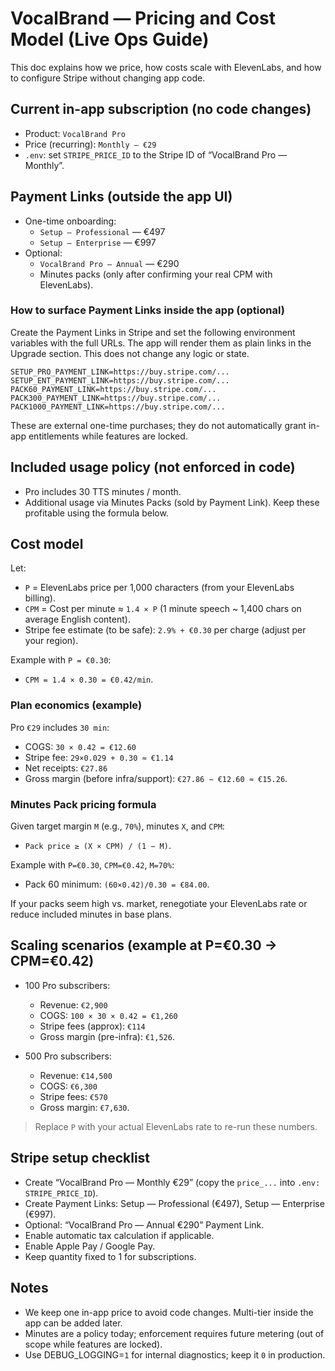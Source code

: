 # VocalBrand — Pricing and Cost Model (Live Ops Guide)

This doc explains how we price, how costs scale with ElevenLabs, and how to configure Stripe without changing app code.

## Current in-app subscription (no code changes)

- Product: `VocalBrand Pro`
- Price (recurring): `Monthly — €29`
- `.env`: set `STRIPE_PRICE_ID` to the Stripe ID of “VocalBrand Pro — Monthly”.

## Payment Links (outside the app UI)

- One-time onboarding:
  - `Setup — Professional` — €497
  - `Setup — Enterprise` — €997
- Optional:
  - `VocalBrand Pro — Annual` — €290
  - Minutes packs (only after confirming your real CPM with ElevenLabs).

### How to surface Payment Links inside the app (optional)

Create the Payment Links in Stripe and set the following environment variables with the full URLs. The app will render them as plain links in the Upgrade section. This does not change any logic or state.

```
SETUP_PRO_PAYMENT_LINK=https://buy.stripe.com/...
SETUP_ENT_PAYMENT_LINK=https://buy.stripe.com/...
PACK60_PAYMENT_LINK=https://buy.stripe.com/...
PACK300_PAYMENT_LINK=https://buy.stripe.com/...
PACK1000_PAYMENT_LINK=https://buy.stripe.com/...
```

These are external one-time purchases; they do not automatically grant in-app entitlements while features are locked.

## Included usage policy (not enforced in code)

- Pro includes 30 TTS minutes / month.
- Additional usage via Minutes Packs (sold by Payment Link). Keep these profitable using the formula below.

## Cost model

Let:
- `P` = ElevenLabs price per 1,000 characters (from your ElevenLabs billing).
- `CPM` = Cost per minute ≈ `1.4 × P` (1 minute speech ~ 1,400 chars on average English content).
- Stripe fee estimate (to be safe): `2.9% + €0.30` per charge (adjust per your region).

Example with `P = €0.30`:
- `CPM = 1.4 × 0.30 = €0.42/min`.

### Plan economics (example)

Pro `€29` includes `30 min`:
- COGS: `30 × 0.42 = €12.60`
- Stripe fee: `29×0.029 + 0.30 ≈ €1.14`
- Net receipts: `€27.86`
- Gross margin (before infra/support): `€27.86 − €12.60 ≈ €15.26`.

### Minutes Pack pricing formula

Given target margin `M` (e.g., `70%`), minutes `X`, and `CPM`:
- `Pack price ≥ (X × CPM) / (1 − M)`.

Example with `P=€0.30`, `CPM=€0.42`, `M=70%`:
- Pack 60 minimum: `(60×0.42)/0.30 = €84.00`.

If your packs seem high vs. market, renegotiate your ElevenLabs rate or reduce included minutes in base plans.

## Scaling scenarios (example at P=€0.30 → CPM=€0.42)

- 100 Pro subscribers:
  - Revenue: `€2,900`
  - COGS: `100 × 30 × 0.42 = €1,260`
  - Stripe fees (approx): `€114`
  - Gross margin (pre-infra): `€1,526`.

- 500 Pro subscribers:
  - Revenue: `€14,500`
  - COGS: `€6,300`
  - Stripe fees: `€570`
  - Gross margin: `€7,630`.

> Replace `P` with your actual ElevenLabs rate to re-run these numbers.

## Stripe setup checklist

- Create “VocalBrand Pro — Monthly €29” (copy the `price_...` into `.env: STRIPE_PRICE_ID`).
- Create Payment Links: Setup — Professional (€497), Setup — Enterprise (€997).
- Optional: “VocalBrand Pro — Annual €290” Payment Link.
- Enable automatic tax calculation if applicable.
- Enable Apple Pay / Google Pay.
- Keep quantity fixed to 1 for subscriptions.

## Notes

- We keep one in-app price to avoid code changes. Multi-tier inside the app can be added later.
- Minutes are a policy today; enforcement requires future metering (out of scope while features are locked).
- Use DEBUG_LOGGING=`1` for internal diagnostics; keep it `0` in production.
